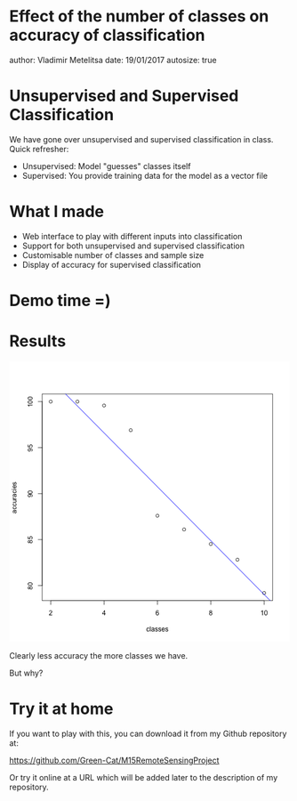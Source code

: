Effect of the number of classes on accuracy of classification
========================================================
author: Vladimir Metelitsa
date: 19/01/2017
autosize: true

Unsupervised and Supervised Classification
========================================================

We have gone over unsupervised and supervised classification in class.
Quick refresher:
- Unsupervised: Model "guesses" classes itself
- Supervised: You provide training data for the model as a vector file

What I made
========================================================

- Web interface to play with different inputs into classification
- Support for both unsupervised and supervised classification
- Customisable number of classes and sample size
- Display of accuracy for supervised classification

Demo time =)
========================================================



Results
========================================================

![plot of chunk unnamed-chunk-1](presentation-figure/unnamed-chunk-1-1.png)

Clearly less accuracy the more classes we have.

But why?

Try it at home
========================================================

If you want to play with this, you can download it from my Github repository at: 

https://github.com/Green-Cat/M15RemoteSensingProject

Or try it online at a URL which will be added later to the description of my repository.
